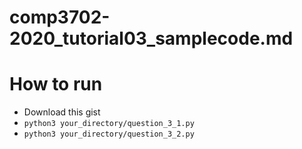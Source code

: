 # comp3702-2020_tutorial03_samplecode.md

# How to run
* Download this gist
* `python3 your_directory/question_3_1.py`
* `python3 your_directory/question_3_2.py`